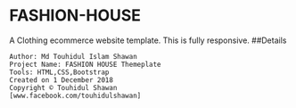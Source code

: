 # FASHION-HOUSE
A Clothing ecommerce website template. This is fully responsive.
##Details
```
Author: Md Touhidul Islam Shawan
Project Name: FASHION HOUSE Themeplate
Tools: HTML,CSS,Bootstrap
Created on 1 December 2018
Copyright © Touhidul Shawan
[www.facebook.com/touhidulshawan]

```